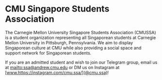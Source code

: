 # CMU Singapore Students Association

The Carnegie Mellon University Singapore Students Association (CMUSSA) is a 
student organization representing all Singaporean students at Carnegie Mellon
University in Pittsburgh, Pennsylvania. We aim to display Singaporean culture at
CMU while also providing a social space and support network for Singaporean
students.

If you are an admitted student and wish to join our Telegram group, email us at 
[mailto:ssa@andrew.cmu.edu](ssa@andrew.cmu.edu) or DM us on Instagram at 
[www.https://instagram.com/cmu.ssa/](@cmu.ssa)!

